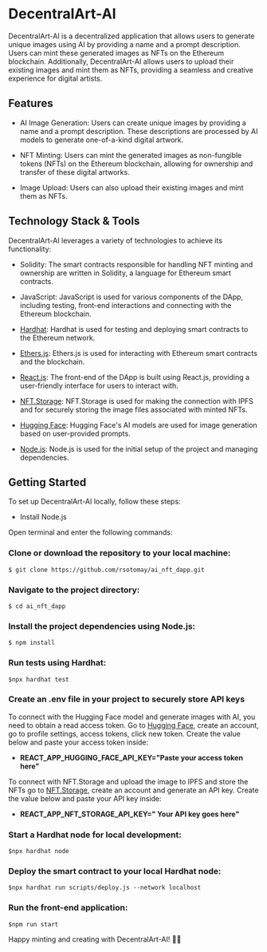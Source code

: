 # DecentralArt-AI

DecentralArt-AI is a decentralized application that allows users to generate unique images using AI by providing a name and a prompt description. Users can mint these generated images as NFTs on the Ethereum blockchain. Additionally, DecentralArt-AI allows users to upload their existing images and mint them as NFTs, providing a seamless and creative experience for digital artists.

## Features

- AI Image Generation: Users can create unique images by providing a name and a prompt description. These descriptions are processed by AI models to generate one-of-a-kind digital artwork.

- NFT Minting: Users can mint the generated images as non-fungible tokens (NFTs) on the Ethereum blockchain, allowing for ownership and transfer of these digital artworks.

- Image Upload: Users can also upload their existing images and mint them as NFTs.

## Technology Stack & Tools

DecentralArt-AI leverages a variety of technologies to achieve its functionality:

- Solidity: The smart contracts responsible for handling NFT minting and ownership are written in Solidity, a language for Ethereum smart contracts.

- JavaScript: JavaScript is used for various components of the DApp, including testing, front-end interactions and connecting with the Ethereum blockchain.

- [Hardhat](https://hardhat.org/): Hardhat is used for testing and deploying smart contracts to the Ethereum network.

- [Ethers.js](https://docs.ethers.io/v5/): Ethers.js is used for interacting with Ethereum smart contracts and the blockchain.

- [React.js](https://reactjs.org/): The front-end of the DApp is built using React.js, providing a user-friendly interface for users to interact with.

- [NFT.Storage](https://nft.storage/): NFT.Storage is used for making the connection with IPFS and for securely storing the image files associated with minted NFTs.

- [Hugging Face](https://huggingface.co/): Hugging Face's AI models are used for image generation based on user-provided prompts.

- [Node.js](https://nodejs.org/en/): Node.js is used for the initial setup of the project and managing dependencies.

## Getting Started

To set up DecentralArt-AI locally, follow these steps:

- Install Node.js

Open terminal and enter the following commands:

### Clone or download the repository to your local machine:

`$ git clone https://github.com/rsotomay/ai_nft_dapp.git`

### Navigate to the project directory:

`$ cd ai_nft_dapp`

### Install the project dependencies using Node.js:

`$ npm install`

### Run tests using Hardhat:

`$npx hardhat test`

### Create an .env file in your project to securely store API keys

To connect with the Hugging Face model and generate images with AI, you need to obtain a read access token. Go to [Hugging Face](https://huggingface.co/), create an account, go to profile settings, access tokens, click new token. Create the value below and paste your access token inside:

- **REACT_APP_HUGGING_FACE_API_KEY="Paste your access token here"**

To connect with NFT.Storage and upload the image to IPFS and store the NFTs go to [NFT.Storage](https://nft.storage/), create an account and generate an API key. Create the value below and paste your API key inside:

- **REACT_APP_NFT_STORAGE_API_KEY=" Your API key goes here"**

### Start a Hardhat node for local development:

`$npx hardhat node`

### Deploy the smart contract to your local Hardhat node:

`$npx hardhat run scripts/deploy.js --network localhost`

### Run the front-end application:

`$npm run start`

Happy minting and creating with DecentralArt-AI! 🎨🚀
